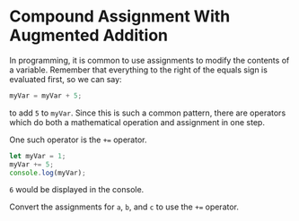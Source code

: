 # Compound Assignment With Augmented Addition
In programming, it is common to use assignments to modify the contents of a variable. Remember that everything to the right of the equals sign is evaluated first, so we can say:

```js
myVar = myVar + 5;
```
to add `5` to `myVar`. Since this is such a common pattern, there are operators which do both a mathematical operation and assignment in one step.

One such operator is the `+=` operator.
```js
let myVar = 1;
myVar += 5;
console.log(myVar);
```
`6` would be displayed in the console.

Convert the assignments for `a`, `b`, and `c` to use the `+=` operator.